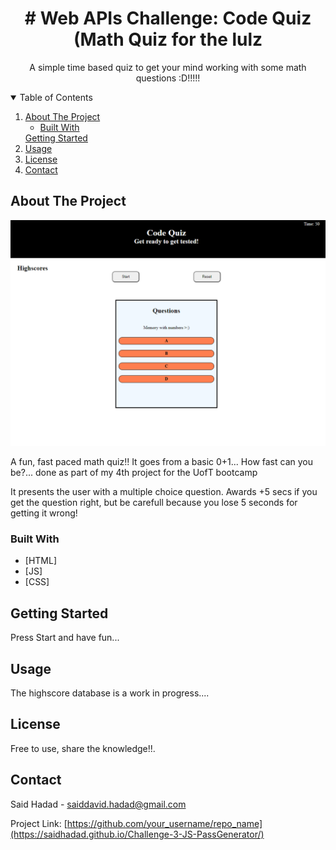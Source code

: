 <!-- PROJECT LOGO -->
  <h1 align="center"># Web APIs Challenge: Code Quiz (Math Quiz for the lulz</h1>

  <p align="center">
    A simple time based quiz to get your mind working with some math questions :D!!!!!




<!-- TABLE OF CONTENTS -->
<details open="open">
  <summary>Table of Contents</summary>
  <ol>
    <li>
      <a href="#about-the-project">About The Project</a>
      <ul>
        <li><a href="#built-with">Built With</a></li>
      </ul>
    </li>
    <!-- <li> -->
      <a href="#getting-started">Getting Started</a>
      <!-- <ul> -->
        <!-- <li><a href="#prerequisites">Prerequisites</a></li> -->
        <!-- <li><a href="#installation">Installation</a></li> -->
      <!-- </ul> -->
    <!-- </li> -->
    <li><a href="#usage">Usage</a></li>
    <!-- <li><a href="#roadmap">Roadmap</a></li> -->
    <!-- <li><a href="#contributing">Contributing</a></li> -->
    <li><a href="#license">License</a></li>
    <li><a href="#contact">Contact</a></li>
    <!-- <li><a href="#acknowledgements">Acknowledgements</a></li> -->
  </ol>
</details>



<!-- ABOUT THE PROJECT -->
## About The Project

![PassGenerator](./assets/photo.PNG)

A fun, fast paced math quiz!! It goes from a basic 0+1... How fast can you be?... done as part of my 4th project for the UofT bootcamp

It presents the user with a multiple choice question. Awards +5 secs if you get the question right, but be carefull because you lose 5 seconds for getting it wrong!

### Built With

* [HTML]
* [JS]
* [CSS]



<!-- GETTING STARTED -->
## Getting Started

Press Start and have fun...

<!-- ### Prerequisites -->

<!-- This is an example of how to list things you need to use the software and how to install them.
* npm
  ```sh
  npm install npm@latest -g
  ``` -->

<!-- ### Installation
## Instalation


<!-- USAGE EXAMPLES -->
## Usage

The highscore database is a work in progress.... 

<!-- ROADMAP
## Roadmap


<!-- CONTRIBUTING -->
<!-- ## Contributing


<!-- LICENSE -->
## License

Free to use, share the knowledge!!.


<!-- CONTACT -->
## Contact

Said Hadad - saiddavid.hadad@gmail.com

Project Link: [https://github.com/your_username/repo_name](https://saidhadad.github.io/Challenge-3-JS-PassGenerator/)



<!-- ACKNOWLEDGEMENTS -->
<!-- ## Acknowledgements

<!-- MARKDOWN LINKS & IMAGES -->